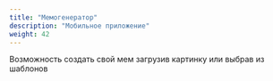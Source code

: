 ```yaml
---
title: "Мемогенератор"
description: "Мобильное приложение"
weight: 42
---
```


Возможность создать свой мем загрузив картинку или выбрав из шаблонов

